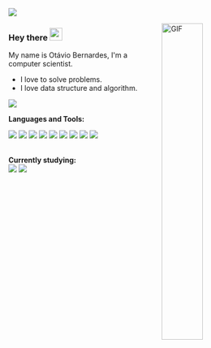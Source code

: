 ![](https://visitor-badge.glitch.me/badge?page_id=otaviobernardes)

 <img align="right" alt="GIF" src="https://becode.com.br/wp-content/uploads/2017/05/Começar-com-Java.gif" width="40%" height="40%" />

### Hey there <img  src="https://media.giphy.com/media/hvRJCLFzcasrR4ia7z/giphy.gif" width="25px">

My name is Otávio Bernardes, I'm a computer scientist.

- I love to solve problems.
- I love data structure and algorithm.

<a href="https://www.linkedin.com/in/otaviobernardes/" target="_blank"><img src="https://img.shields.io/badge/LinkedIn-0077B5?style=for-the-badge&logo=linkedin&logoColor=white"></a>

**Languages and Tools:**
<div>
    <img src="https://img.shields.io/badge/nodejs-339933?style=for-the-badge&logo=node&logoColor=white">
    <img src="https://img.shields.io/badge/NestJS-02569B?style=for-the-badge&logo=nestjs&logoColor=white">
    <img src="https://img.shields.io/badge/PHP-777BB4?style=for-the-badge&logo=php&logoColor=white">
    <img src="https://img.shields.io/badge/Laravel-FF2D20?style=for-the-badge&logo=laravel&logoColor=white">
    <img src="https://img.shields.io/badge/MySQL-00000F?style=for-the-badge&logo=mysql&logoColor=white">
    <img src="https://img.shields.io/badge/Python-3776AB?style=for-the-badge&logo=python&logoColor=white"> 
    <img src="https://img.shields.io/badge/HTML5-E34F26?style=for-the-badge&logo=html5&logoColor=white">
    <img src="https://img.shields.io/badge/CSS3-1572B6?style=for-the-badge&logo=css3&logoColor=white">
    <img src="https://img.shields.io/badge/React-20232A?style=for-the-badge&logo=react&logoColor=61DAFB">
</div>

</br>

**Currently studying:**
</br>
    <img src="https://img.shields.io/badge/TDD-339933?style=for-the-badge&logo=node&logoColor=white">
    <img src="https://img.shields.io/badge/Clean Architecture-FF2D20?style=for-the-badge&logo=node&logoColor=white">
